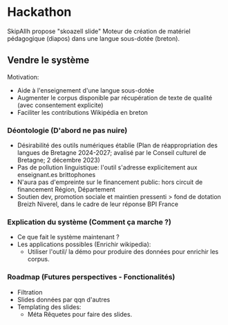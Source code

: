 # Hackathon
SkipAIlh propose "skoazell slide"
Moteur de création de matériel pédagogique (diapos) dans une langue sous-dotée (breton).


## Vendre le système

Motivation:

- Aide à l'enseignement d'une langue sous-dotée <graph1 ELG>
- Augmenter le corpus disponible par récupération de texte de qualité (avec consentement explicite)
- Faciliter les contributions Wikipédia en breton

### Déontologie (D'abord ne pas nuire)
- Désirabilité des outils numériques établie (Plan de réappropriation des langues de Bretagne 2024-2027; avalisé par le Conseil culturel de Bretagne; 2 décembre 2023)
- Pas de pollution linguistique: l'outil s'adresse explicitement aux enseignant.es brittophones 
- N'aura pas d'empreinte sur le financement public: hors circuit de financement Région, Département
- Soutien dev, promotion sociale et maintien pressenti > fond de dotation Breizh Niverel, dans le cadre de leur réponse BPI France
  
### Explication du système (Comment ça marche ?)

- Ce que fait le système maintenant ?
- Les applications possibles (Enrichir wikipedia):
    - Utiliser l'outil/ la démo pour produire des données pour enrichir les corpus.

### Roadmap (Futures perspectives - Fonctionalités)

- Filtration
- Slides données par qqn d'autres
- Templating des slides:
    - Méta Rêquetes pour faire des slides.
